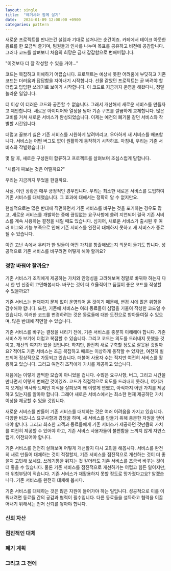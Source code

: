 ```yaml
---
layout: single
title:  "레거시와 함께 살기"
date:   2024-01-09 12:00:00 +0900
categories: pattern
---
```


새로운 프로젝트를 만나는건 설렘과 기대로 넘쳐나는 순간이죠. 카페에서 테이크 아웃한 음료를 한 모금씩 즐기며, 팀원들과 인사를 나누며 목표를 공유하고 비전에 공감합니다. 그러나 코드를 살펴보니 처음의 희망은 금새 갑갑함으로 변해버립니다.

"이것보다 더 잘 작성할 수 있을 거야..."

코드는 복잡하고 이해하기 어렵습니다. 프로젝트는 예상치 못한 어려움에 부딪히고 기존 코드는 더러움과 답답함을 자아내기 시작합니다. 선물 같았던 프로젝트는 곧 버려야 할 더럽고 답답한 쓰레기로 보이기 시작합니다. 이 코드로 지금까지 운영을 해왔다니, 정말 놀라운 일입니다.

더 이상 이 더러운 코드와 공존할 수 없습니다. 그래서 개선해서 새로운 서비스를 만들자고 제안합니다. 새로운 아이디어와 열정을 담아 기존 구조를 깔끔하게 교체합니다. 많은 고비를 거쳐 새로운 서비스가 완성되었습니다. 이제는 예전의 폐기물 같던 서비스와 작별할 시간입니다.

더럽고 꼴보기 싫은 기존 서비스를 시원하게 날려버리고, 우아하게 새 서비스를 배포합니다. 서비스는 어떤 버그도 없이 원활하게 동작하기 시작하죠. 마침내, 우리는 기존 서비스와 작별했습니다!

몇 달 후, 새로운 구성원이 합류하고 프로젝트를 살펴보며 조심스럽게 말합니다.

"새롭게 짜보는 것은 어떨까요?"

우리는 지금까지 무었을 한걸까요.

사실, 이런 상황은 매우 긍정적인 경우입니다. 우리는 최소한 새로운 서비스를 도입하여 기존 서비스를 대체했습니다. 그 효과에 대해서는 정확히 알 수 없지만요. 

현실적으로는 많은 반대에 직면하면서 기존 서비스를 바꾸는 것을 포기하는 경우도 많고, 새로운 서비스를 개발하는 중에 끊임없는 요구사항에 쓸려 지연되어 결국 기존 서비스를 계속 사용하는 결정을 내릴 때도 있습니다. 심지어, 새로운 서비스가 출시된 후 여러 버그와 기능 부족으로 인해 기존 서비스를 완전히 대체하지 못하고 새 서비스가 종료될 수 있습니다.

이런 고난 속에서 우리가 한 일들이 어떤 가치를 창출해냈는지 의문이 들기도 합니다. 성공적으로 기존 서비스를 바꾸려면 어떻게 해야 할까요?

### 정말 바꿔야 할까요?

기존 서비스가 조직에게 제공하는 가치와 안정성을 고려해보며 정말로 바꿔야 하는지 다시 한 번 신중히 고민해봅시다. 바꾸는 것이 더 효율적이고 품질이 좋은 코드를 작성할 수 있을까요?

기존 서비스는 현재까지 문제 없이 운영되어 온 것이기 때문에, 변경 시에 많은 위험을 감수해야 합니다. 또한, 기존에 서비스는 여러 동료들이 심혈을 기울여 작성한 코드일 수 있습니다. 이러한 코드를 변경하려는 것은 동료들에 대한 도전으로 받아들여질 수 있으며, 많은 반대에 직면할 수 있습니다.

기존 서비스를 바꾸는 결정을 내리기 전에, 기존 서비스를 충분히 이해해야 합니다. 기존 서비스가 보기에 더럽고 복잡할 수 있습니다. 그리고 코드는 의도를 드러내지 못했을 것이고, 개선의 여지가 있을 것입니다. 하지만, 완전히 새로 구축할 정도로 잘못된 것일까요? 적어도 기존 서비스는 조금 복잡하고 때로는 이상하게 동작할 수 있지만, 여전히 빌드되어 정상적으로 가동되고 있습니다. 더불어 사용자 수는 적지만 여전히 서비스를 활용하고 있습니다. 그리고 여전히 조직에게 가치를 제공하고 있습니다.

처음에는 이렇게 끔찍한 모습이 아니었을 겁니다. 수많은 요구사항, 버그, 그리고 시간을 만나면서 이렇게 변해간 것이겠죠. 코드가 직접적으로 의도를 드러내지 못하니, 여기까지 오게된 역사와 도메인 지식을 살펴보며 왜 이렇게 변했고, 아직까지 어떤 가치를 제공하고 있는지를 알아야 합니다. 그래야 새로운 서비스에서는 최소한 현재 제공하던 가치 이상을 제공할 수 있을 것입니다.

새로운 서비스를 만들어 기존 서비스를 대체하는 것은 여러 어려움을 가지고 있습니다. 다양한 비즈니스 요구사항과 경쟁을 하며, 새 서비스를 만들기 위해 충분한 자원을 얻어내야 합니다. 그리고 최소한 고객과 동료들에게 기존 서비스가 제공하던 것만큼의 가치를 여전히 제공할 수 있어야 하고, 기존 서비스 사용자들이 불편함을 느끼지 않게 자연스럽게, 이전되어야 합니다.

기존 서비스를 천천히 살펴보며 어떻게 개선할지 다시 고민을 해봅시다. 서비스를 완전히 새로 만들어 대체하는 것이 적절할지, 기존 서비스를 점진적으로 개선하는 것이 더 좋을지 고민해 보세요. 쓰레기통을 뒤지는 것 같더라도 기존 서비스를 조금씩 바꾸는 것이 더 좋을 수 있습니다. 물론 기존 서비스를 점진적으로 개선하기는 어렵고 힘든 일이지만, 더 위험부담이 적습니다. 기존 서비스가 재활용하지 못할 정도로 망가졌다고요? 알겠습니다. 기존 서비스를 완전히 대체해 봅시다.

기존 서비스를 대체하는 것은 많은 자원이 들어가야 하는 일입니다. 성공적으로 이를 이뤄내려면 동료들 간의 공감과 협력이 필수입니다. 다른 동료들을 설득하고 협력을 이끌어내기 위해서는 먼저 신뢰를 쌓아야 합니다.

### 신뢰 자산

### 점진적인 대체

### 폐기 계획

### 그리고 그 전에

